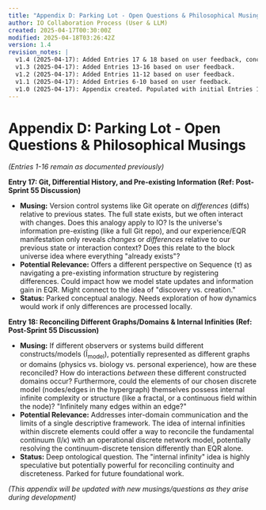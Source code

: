 ```yaml
---
title: "Appendix D: Parking Lot - Open Questions & Philosophical Musings"
author: IO Collaboration Process (User & LLM)
created: 2025-04-17T00:30:00Z
modified: 2025-04-18T03:26:42Z
version: 1.4
revision_notes: |
  v1.4 (2025-04-17): Added Entries 17 & 18 based on user feedback, concerning Git/differential history analogy, reconciliation of different informational graphs/domains, and the potential fractal/continuous nature within discrete network elements.
  v1.3 (2025-04-17): Added Entries 13-16 based on user feedback.
  v1.2 (2025-04-17): Added Entries 11-12 based on user feedback.
  v1.1 (2025-04-17): Added Entries 6-10 based on user feedback.
  v1.0 (2025-04-17): Appendix created. Populated with initial Entries 1-5.
---
```


# Appendix D: Parking Lot - Open Questions & Philosophical Musings

*(Entries 1-16 remain as documented previously)*

**Entry 17: Git, Differential History, and Pre-existing Information (Ref: Post-Sprint 55 Discussion)**
*   **Musing:** Version control systems like Git operate on *differences* (diffs) relative to previous states. The full state exists, but we often interact with changes. Does this analogy apply to IO? Is the universe's information pre-existing (like a full Git repo), and our experience/EQR manifestation only reveals *changes* or *differences* relative to our previous state or interaction context? Does this relate to the block universe idea where everything "already exists"?
*   **Potential Relevance:** Offers a different perspective on Sequence (τ) as navigating a pre-existing information structure by registering differences. Could impact how we model state updates and information gain in EQR. Might connect to the idea of "discovery vs. creation."
*   **Status:** Parked conceptual analogy. Needs exploration of how dynamics would work if only differences are processed locally.

**Entry 18: Reconciling Different Graphs/Domains & Internal Infinities (Ref: Post-Sprint 55 Discussion)**
*   **Musing:** If different observers or systems build different constructs/models (Î<sub>model</sub>), potentially represented as different graphs or domains (physics vs. biology vs. personal experience), how are these reconciled? How do interactions *between* these different constructed domains occur? Furthermore, could the elements of our chosen discrete model (nodes/edges in the hypergraph) themselves possess internal infinite complexity or structure (like a fractal, or a continuous field within the node)? "Infinitely many edges within an edge?"
*   **Potential Relevance:** Addresses inter-domain communication and the limits of a single descriptive framework. The idea of internal infinities within discrete elements could offer a way to reconcile the fundamental continuum (I/κ) with an operational discrete network model, potentially resolving the continuum-discrete tension differently than EQR alone.
*   **Status:** Deep ontological question. The "internal infinity" idea is highly speculative but potentially powerful for reconciling continuity and discreteness. Parked for future foundational work.

*(This appendix will be updated with new musings/questions as they arise during development)*